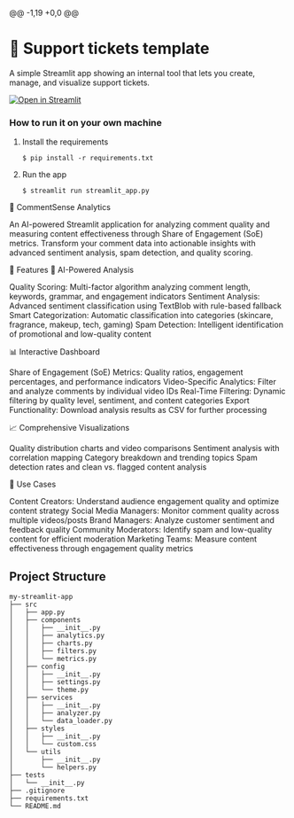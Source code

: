 @@ -1,19 +0,0 @@
# 🎫 Support tickets template

A simple Streamlit app showing an internal tool that lets you create, manage, and visualize support tickets. 

[![Open in Streamlit](https://static.streamlit.io/badges/streamlit_badge_black_white.svg)](https://support-tickets-template.streamlit.app/)

### How to run it on your own machine

1. Install the requirements

   ```
   $ pip install -r requirements.txt
   ```

2. Run the app

   ```
   $ streamlit run streamlit_app.py
   ```

💬 CommentSense Analytics

An AI-powered Streamlit application for analyzing comment quality and measuring content effectiveness through Share of Engagement (SoE) metrics. Transform your comment data into actionable insights with advanced sentiment analysis, spam detection, and quality scoring.

🚀 Features
🤖 AI-Powered Analysis

Quality Scoring: Multi-factor algorithm analyzing comment length, keywords, grammar, and engagement indicators
Sentiment Analysis: Advanced sentiment classification using TextBlob with rule-based fallback
Smart Categorization: Automatic classification into categories (skincare, fragrance, makeup, tech, gaming)
Spam Detection: Intelligent identification of promotional and low-quality content

📊 Interactive Dashboard

Share of Engagement (SoE) Metrics: Quality ratios, engagement percentages, and performance indicators
Video-Specific Analytics: Filter and analyze comments by individual video IDs
Real-Time Filtering: Dynamic filtering by quality level, sentiment, and content categories
Export Functionality: Download analysis results as CSV for further processing

📈 Comprehensive Visualizations

Quality distribution charts and video comparisons
Sentiment analysis with correlation mapping
Category breakdown and trending topics
Spam detection rates and clean vs. flagged content analysis

🎯 Use Cases

Content Creators: Understand audience engagement quality and optimize content strategy
Social Media Managers: Monitor comment quality across multiple videos/posts
Brand Managers: Analyze customer sentiment and feedback quality
Community Moderators: Identify spam and low-quality content for efficient moderation
Marketing Teams: Measure content effectiveness through engagement quality metrics

## Project Structure
```
my-streamlit-app
├── src
│   ├── app.py
│   ├── components
│   │   ├── __init__.py
│   │   ├── analytics.py
│   │   ├── charts.py
│   │   ├── filters.py
│   │   └── metrics.py
│   ├── config
│   │   ├── __init__.py
│   │   ├── settings.py
│   │   └── theme.py
│   ├── services
│   │   ├── __init__.py
│   │   ├── analyzer.py
│   │   └── data_loader.py
│   ├── styles
│   │   ├── __init__.py
│   │   └── custom.css
│   └── utils
│       ├── __init__.py
│       └── helpers.py
├── tests
│   └── __init__.py
├── .gitignore
├── requirements.txt
└── README.md